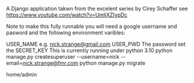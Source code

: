 A Django application takwn from the excelent series by Cirey Schaffer
see https://www.youtube.com/watch?v=UmljXZIypDc

Note to make this fully runnable you will need a google username and pasword and the following environment varibles:

USER_NAME e.g. nick.strange@gmail.com
USER_PWD The password
set the SECRET_KEY
This is currently running under python 3.10
python manage.py createsuperuser --username=nick --email=nick.strange@fmr.com
python manage.py migrate

home/admin
